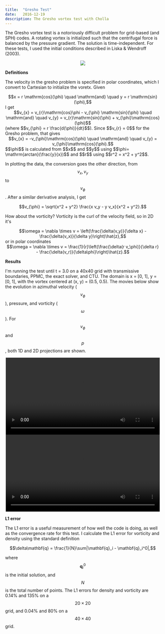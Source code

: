 ```yaml
---
title:  "Gresho Test"
date:   2016-12-19
description: The Gresho vortex test with Cholla
---
```


The Gresho vortex test is a notoriously difficult problem for grid-based (and SPH) 
codes. A rotating vortex is initialized such that the centrifugal force is balanced 
by the pressure gradient. The solution is time-independent. For these tests, I used
the initial conditions described in Liska & Wendroff (2003). 

<div style="text-align: center">
<img src="{{ site.url }}assets/images/gresho_init.png">
</div>

**Definitions**

The velocity in the gresho problem is specified in polar
coordinates, which I convert to Cartesian to initialize the voretx. Given 
<div style="text-align: center">
$$x = r \mathrm{cos}(\phi) \quad \mathrm{and} \quad y = r \mathrm{sin}(\phi),$$
</div>
I get
<div style="text-align: center">
$$v_{x} = v_{r}\mathrm{cos}\phi - v_{\phi} \mathrm{sin}(\phi) \quad \mathrm{and} \quad 
v_{y} = v_{r}\mathrm{sin}(\phi) + v_{\phi}\mathrm{cos}(\phi)$$
</div>
(where $$v_{\phi} = r \frac{d(\phi)}{dt}$$). Since $$v_{r} = 0$$ for the Gresho problem,
that gives
<div style="text-align: center">
$$v_{x} = -v_{\phi}\mathrm{cos}(\phi) \quad \mathrm{and} \quad v_{y} = v_{\phi}\mathrm{cos}(\phi).$$
</div>
$$\phi$$ is calculated from $$x$$ and $$y$$ using $$\phi= \mathrm{arctan}(\frac{y}{x})$$ and 
$$r$$ using $$r^2 = x^2 + y^2$$.

In plotting the data, the conversion goes the other direction, from $$v_{x}, v_{y}$$ to 
$$v_{\phi}$$. After a similar derivative analysis, I get 
<div style="text-align: center">
$$v_{\phi} = \sqrt{x^2 + y^2} \frac{x v_y - y v_x}{x^2 + y^2}.$$
</div>

How about the vorticity? Vorticity is the curl of the velocity field, so in 2D it's 
<div style="text-align: center">
$$\omega = \nabla \times v = \left(\frac{\delta(v_y)}{\delta x} - \frac{\delta(v_x)}{\delta y}\right)\hat{z},$$
</div>
or in polar coordinates
<div style="text-align: center">
$$\omega = \nabla \times v = \frac{1}{r}\left(\frac{\delta(r v_\phi)}{\delta r} - \frac{\delta(v_r)}{\delta\phi}\right)\hat{z}.$$
</div>


**Results**

I'm running the test until t = 3.0 on a 40x40 grid with transmissive boundaries, PPMC,
the exact solver, and CTU. The domain is x = [0, 1], y = [0, 1], with the vortex centered 
at (x, y) = (0.5, 0.5). The movies below show the evolution in azimuthal velocity ($$v_\phi$$), 
pressure, and vorticity ($$\omega$$). For $$v_\phi$$ and $$p$$, both 1D and 2D projections are
shown.

<div style="text-align: center">
<video src="{{ site.url }}assets/movies/gresho_line.mp4" width="500" height="250" controls preload></video>
<video src="{{ site.url }}assets/movies/gresho_image.mp4" width="500" height="250" controls preload></video>
</div>


**L1 error**

The L1 error is a useful measurement of how well the code is doing, as well as the convergence rate for this test.
I calculate the L1 error for vorticity and density using the standard definition

<div style="text-align: center">
$$\delta\mathbf{q} = \frac{1}{N}\sum|\mathbf{q}_i - \mathbf{q}_i^0|,$$
</div>

where $$\mathbf{q}_i^0$$ is the initial solution, and $$N$$ is the total number of points. The L1 errors
for density and vorticity are 0.14\% and 135\% on a $$20\times20$$ grid, and 0.04\% and 80\% on a $$40\times40$$ grid. 
